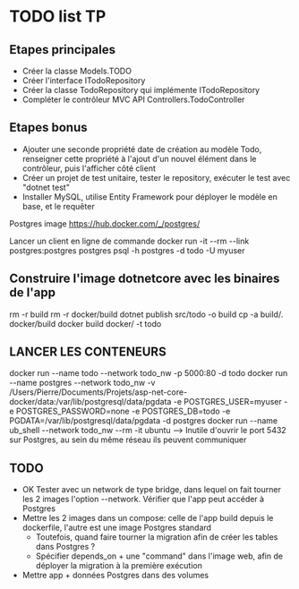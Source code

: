 # TODO list TP

## Etapes principales
* Créer la classe Models.TODO
* Créer l'interface ITodoRepository
* Créer la classe TodoRepository qui implémente ITodoRepository
* Compléter le contrôleur MVC API Controllers.TodoController

## Etapes bonus
* Ajouter une seconde propriété date de création au modèle Todo, renseigner cette propriété à l'ajout d'un nouvel élément dans le contrôleur, puis l'afficher côté client
* Créer un projet de test unitaire, tester le repository, exécuter le test avec "dotnet test"
* Installer MySQL, utilise Entity Framework pour déployer le modèle en base, et le requêter


Postgres image https://hub.docker.com/_/postgres/

Lancer un client en ligne de commande
docker run -it --rm --link postgres:postgres postgres psql -h postgres -d todo -U myuser

## Construire l'image dotnetcore avec les binaires de l'app
rm -r build
rm -r docker/build
dotnet publish src/todo -o build
cp -a build/. docker/build
docker build docker/ -t todo

## LANCER LES CONTENEURS
docker run --name todo --network todo_nw -p 5000:80 -d todo
docker run --name postgres --network todo_nw -v /Users/Pierre/Documents/Projets/asp-net-core-docker/data:/var/lib/postgresql/data/pgdata -e POSTGRES_USER=myuser -e POSTGRES_PASSWORD=none -e POSTGRES_DB=todo -e PGDATA=/var/lib/postgresql/data/pgdata -d postgres
docker run --name ub_shell --network todo_nw --rm -it ubuntu
--> Inutile d'ouvrir le port 5432 sur Postgres, au sein du même réseau ils peuvent communiquer

## TODO
- OK Tester avec un network de type bridge, dans lequel on fait tourner les 2 images l'option --network. Vérifier que l'app peut accéder à Postgres
- Mettre les 2 images dans un compose: celle de l'app build depuis le dockerfile, l'autre est une image Postgres standard
    - Toutefois, quand faire tourner la migration afin de créer les tables dans Postgres ?
    - Spécifier depends_on + une "command" dans l'image web, afin de déployer la migration à la première exécution
- Mettre app + données Postgres dans des volumes